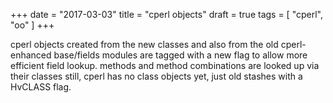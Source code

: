 +++
date = "2017-03-03"
title = "cperl objects"
draft = true
tags = [ "cperl", "oo" ]
+++

cperl objects created from the new classes and also from the old
cperl-enhanced base/fields modules are tagged with a new flag to
allow more efficient field lookup. methods and method combinations are
looked up via their classes still, cperl has no class objects yet,
just old stashes with a HvCLASS flag.

